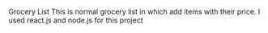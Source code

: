 Grocery List
This is normal grocery list in which add items with their price. I used react.js and node.js for this project
